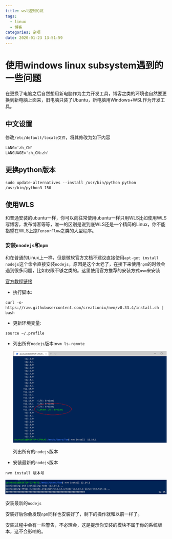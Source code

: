 ```yaml
---
title: wsl遇到的坑
tags:
  - linux
  - 博客
categories: 杂项
date: 2020-01-23 13:51:59
---
```


# 使用windows linux subsystem遇到的一些问题

在更换了电脑之后自然想用新电脑作为主力开发工具，博客之类的环境也自然要更换到新电脑上面来，旧电脑只装了Ubuntu，新电脑用Windows+WSL作为开发工具。

<!--more-->


## 中文设置

修改`/etc/default/locale文件`，将其修改为如下内容

```
LANG='zh_CN'
LANGUAGE='zh_CN:zh'
```

## 更换python版本

```
sudo update-alternatives --install /usr/bin/python python /usr/bin/python3 150
```

## 使用WLS

和普通安装的ubuntu一样，你可以向往常使用ubuntu一样只用WLS比如使用WLS写博客，发布博客等等，唯一的区别是说到底WLS还是一个精简的Linux，你不能指望在WLS上跑`TensorFlow`之类的大型程序。

### 安装`nnodejs`和`npm`

和在普通的Linux上一样，但是微软官方文档不建议直接使用`apt-get install nodejs`这个命令直接安装`nodejs`，原因是这个太老了，在接下来使用`npm`的时候会遇到很多问题，比如权限不够之类的。这里使用官方推荐的安装方式`nvm`来安装

[官方教程链接](https://docs.microsoft.com/en-us/windows/nodejs/setup-on-wsl2)

- 执行脚本:

```
curl -o- https://raw.githubusercontent.com/creationix/nvm/v0.33.4/install.sh | bash
```

- 更新环境变量:

```
source ~/.profile
```

- 列出所有`nodejs`版本:`nvm ls-remote`

  ![列出所有的版本](wsl遇到的坑\Snipaste_2020-01-23_14-01-22.png)

  列出所有的`nodejs`版本

- 安装最新的`nodejs`版本

```
nvm install 版本号
```

![下载安装最新的LTSnodejs](wsl遇到的坑/下载安装最新的LTSnodejs.png)

安装最新的`nodejs`

安装好后你会发现`npm`同样也安装好了，剩下的操作就和以前一样了。

安装过程中会有一些警告，不必理会，这是提示你安装的模块不属于你的系统版本，这不会影响的。